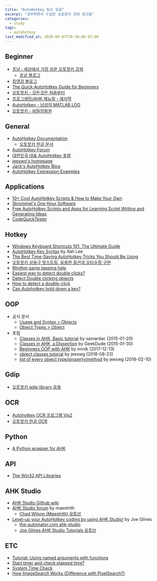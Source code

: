 ```yaml
---
title: "AutoHotkey 링크 모음"
excerpt: "공부하면서 수집한 오토핫키 관련 링크들"
categories:
  - study
tags:
  - autohotkey
last_modified_at: 2020-09-07T10:30:00-05:00
---
```




## Beginner

* [프날 : 세상에서 가장 쉬운 오토핫키 강좌](https://pnal.kr/)
  * [프날 블로그](https://blog.naver.com/geforce_radeon)
* [킴영감 블로그](https://elderlykims.tistory.com/)
* [The Quick AutoHotkey Guide for Beginners](https://www.makeuseof.com/tag/autohotkey-guide-beginners/)
* [오토핫키 - 모든것은 처음부터](https://itblogpro.tistory.com/category/%ED%94%84%EB%A1%9C%EA%B7%B8%EB%9E%98%EB%B0%8D/AutohotKey)
* [프로그래밍/AHK 메뉴얼 - 예지력](https://knowledgeisfree.tistory.com/category/%ED%94%84%EB%A1%9C%EA%B7%B8%EB%9E%98%EB%B0%8D/AHK%20%EB%A9%94%EB%89%B4%EC%96%BC)
* [AutoHotkey - 남성의 MATLAB LOG](https://iamaman.tistory.com/category/programming%20language/Autohotkey)
* [오토핫키 - 비밀의화원](https://secretgd.tistory.com/category/TIP/AutoHotkey)



## General

* [AutoHotkey Documentation](https://www.autohotkey.com/docs/AutoHotkey.htm)
  * [오토핫키 한글 문서](http://autohotkeykr.sourceforge.net/docs/AutoHotkey.htm)
* [AutoHotkey Forum](https://www.autohotkey.com/boards/viewforum.php?f=4)
* [대한민국 대표 AutoHotkey 포럼](http://www.autohotkey.co.kr/)
* [jeeswg's homepage](https://www.autohotkey.com/boards/viewtopic.php?f=17&t=30931)
* [Jack's AutoHotkey Blog](https://jacks-autohotkey-blog.com/)
* [AutoHotkey Expression Examples](http://www.daviddeley.com/autohotkey/xprxmp/autohotkey_expression_examples.htm)



## Applications

* [10+ Cool AutoHotkey Scripts & How to Make Your Own](https://www.makeuseof.com/tag/10-cool-autohotkey-scripts-make/)
* [Skrommel's One Hour Software](https://www.dcmembers.com/skrommel/)
* [Free AutoHotkey Scripts and Apps for Learning Script Writing and Generating Ideas](http://www.computoredge.com/AutoHotkey/Free_AutoHotkey_Scripts_and_Apps_for_Learning_and_Generating_Ideas.html)
* [CodeQuickTester](https://www.autohotkey.com/boards/viewtopic.php?p=36018#p36018)



## Hotkey

* [Windows Keyboard Shortcuts 101: The Ultimate Guide](https://www.makeuseof.com/tag/windows-shortcuts-101-ultimate-keyboard-shortcut-guide/)
* [AutoHotkey Key Syntax](http://xahlee.info/mswin/autohotkey_key_notations.html) by Xah Lee 
* [The Best Time-Saving AutoHotkey Tricks You Should Be Using](https://lifehacker.com/the-best-time-saving-autohotkey-tricks-you-should-be-us-5598693)
* [오토핫키 상용구 핫스트링, 유용한 옵션과 오타수정 구현](https://gkkmon.com/autohotkey-boilerplate-hotstrings-useful-options-and-edit-typo/)
* [Rhythm game tapping help](https://www.autohotkey.com/boards/viewtopic.php?t=20187)
* [Easiest way to detect double clicks?](https://autohotkey.com/board/topic/56493-easiest-way-to-detect-double-clicks/)
* [Detect Double clicking objects](https://www.autohotkey.com/boards/viewtopic.php?t=32578)
* [How to detect a double-click](https://autohotkey.com/board/topic/66449-how-to-detect-a-double-click/)
* [Can Autohotkey hold down a key?](https://autohotkey.com/board/topic/11321-can-autohotkey-hold-down-a-key/)



## OOP

* 공식 문서
  * [Usage and Syntax > Objects](https://www.autohotkey.com/docs/Objects.htm)
  * [Object Types > Object](https://www.autohotkey.com/docs/objects/Object.htm)
* 포럼
  * [Classes in AHK, Basic tutorial](https://www.autohotkey.com/boards/viewtopic.php?t=6033) by samardac (2015-01-20)
  * [Classes in AHK, a Dissection](https://www.autohotkey.com/boards/viewtopic.php?t=6177) by GeekDude (2015-01-30)
  * [Beginners OOP with AHK](https://www.autohotkey.com/boards/viewtopic.php?f=7&t=41332) by nnnik (2017-12-13)
  * [object classes tutorial](https://www.autohotkey.com/boards/viewtopic.php?t=54588) by jeeswg (2018-08-23)
  * [list of every object type/property/method](https://www.autohotkey.com/boards/viewtopic.php?f=37&t=44081) by jeeswg (2018-02-10)



## Gdip

* [오토핫키 gdip library 응용](https://blog.plorence.kr/563?category=900396)



## OCR

* [Autohotkey OCR 프로그램 Vis2](https://iamaman.tistory.com/2715)
* [오토핫키 한글 OCR](https://nevercmecry.tistory.com/232)



## Python

* [A Python wrapper for AHK](https://pypi.org/project/ahk/)



## API

* [The Win32 API Libraries](https://opendylan.org/documentation/library-reference/win32/index.html)



## AHK Studio

* [AHK Studio Github wiki](https://github.com/maestrith/AHK-Studio/wiki)
* [AHK Studio forum](https://www.autohotkey.com/boards/viewtopic.php?f=6&t=300) by maestrith
  * [Chad Wilson (Maestrith) 유튜브](https://www.youtube.com/c/maestrith/videos)
* [Level-up your AutoHotkey coding by using AHK Studio!](https://www.autohotkey.com/boards/viewtopic.php?t=62654) by Joe Glines
  * [the-automator.com ahk-studio](https://www.the-automator.com/ahk-studio/)
  * [Joe Glines AHK Studio Tutorials 유튜브](https://www.youtube.com/watch?v=XynRkrO6Fas&list=PL3JprvrxlW279vlWADTTlyLH1p800YlCC)



## ETC

* [Tutorial: Using named arguments with functions](https://autohotkey.com/board/topic/17713-tutorial-using-named-arguments-with-functions-novice/)
* [Start timer and check elapsed time?](https://autohotkey.com/board/topic/149343-start-timer-and-check-elapsed-time/)
* [System Time Check](https://autohotkey.com/board/topic/10053-system-time-check/)
* [How ImageSearch Works (Difference with PixelSearch?)](https://www.autohotkey.com/boards/viewtopic.php?t=35606)